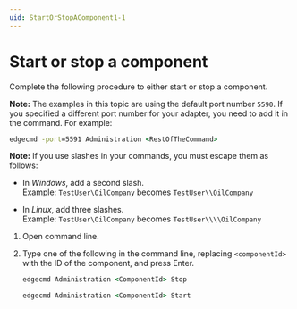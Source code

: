 ```yaml
---
uid: StartOrStopAComponent1-1
---
```


# Start or stop a component

Complete the following procedure to either start or stop a component.

**Note:** The examples in this topic are using the default port number `5590`. If you specified a different port number for your adapter, you need to add it in the command. For example:

```cmd
edgecmd -port=5591 Administration <RestOfTheCommand>
```

**Note:** If you use slashes in your commands, you must escape them as follows:<br> 
  - In *Windows*, add a second slash.<br> 
       Example: `TestUser\OilCompany` becomes `TestUser\\OilCompany`

  - In *Linux*, add three slashes.<br>
       Example: `TestUser\OilCompany` becomes `TestUser\\\\OilCompany`

1. Open command line.
2. Type one of the following in the command line, replacing `<componentId>` with the ID of the component, and press Enter.

   ```cmd
   edgecmd Administration <ComponentId> Stop
   ```
  
   ```cmd
   edgecmd Administration <ComponentId> Start
   ```
